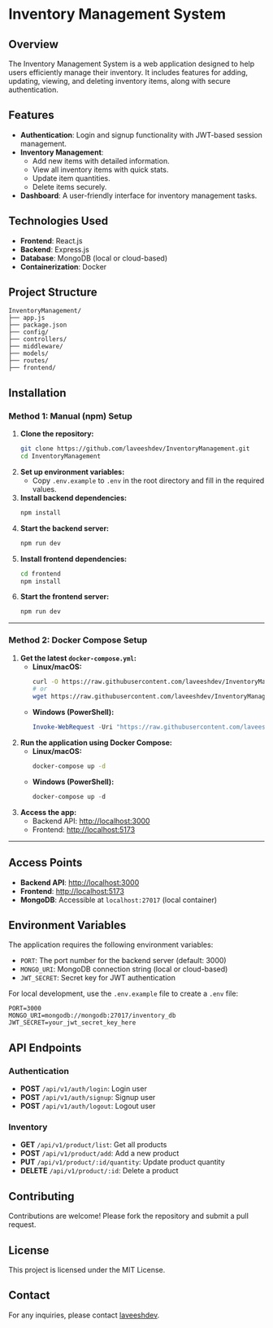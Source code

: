 # Inventory Management System

## Overview

The Inventory Management System is a web application designed to help users efficiently manage their inventory. It includes features for adding, updating, viewing, and deleting inventory items, along with secure authentication.

## Features

- **Authentication**: Login and signup functionality with JWT-based session management.
- **Inventory Management**:
  - Add new items with detailed information.
  - View all inventory items with quick stats.
  - Update item quantities.
  - Delete items securely.
- **Dashboard**: A user-friendly interface for inventory management tasks.

## Technologies Used

- **Frontend**: React.js
- **Backend**: Express.js
- **Database**: MongoDB (local or cloud-based)
- **Containerization**: Docker

## Project Structure

```
InventoryManagement/
├── app.js
├── package.json
├── config/
├── controllers/
├── middleware/
├── models/
├── routes/
├── frontend/
```

## Installation

### Method 1: Manual (npm) Setup

1. **Clone the repository:**
   ```bash
   git clone https://github.com/laveeshdev/InventoryManagement.git
   cd InventoryManagement
   ```
2. **Set up environment variables:**
   - Copy `.env.example` to `.env` in the root directory and fill in the required values.
3. **Install backend dependencies:**
   ```bash
   npm install
   ```
4. **Start the backend server:**
   ```bash
   npm run dev
   ```
5. **Install frontend dependencies:**
   ```bash
   cd frontend
   npm install
   ```
6. **Start the frontend server:**
   ```bash
   npm run dev
   ```

---

### Method 2: Docker Compose Setup

1. **Get the latest `docker-compose.yml`:**
   - **Linux/macOS:**
     ```bash
     curl -O https://raw.githubusercontent.com/laveeshdev/InventoryManagement/main/docker-compose.yml
     # or
     wget https://raw.githubusercontent.com/laveeshdev/InventoryManagement/main/docker-compose.yml
     ```
   - **Windows (PowerShell):**
     ```powershell
     Invoke-WebRequest -Uri "https://raw.githubusercontent.com/laveeshdev/InventoryManagement/main/docker-compose.yml" -OutFile "docker-compose.yml"
     ```
2. **Run the application using Docker Compose:**
   - **Linux/macOS:**
     ```bash
     docker-compose up -d
     ```
   - **Windows (PowerShell):**
     ```powershell
     docker-compose up -d
     ```
3. **Access the app:**
   - Backend API: [http://localhost:3000](http://localhost:3000)
   - Frontend: [http://localhost:5173](http://localhost:5173)

---

## Access Points

- **Backend API**: [http://localhost:3000](http://localhost:3000)
- **Frontend**: [http://localhost:5173](http://localhost:5173)
- **MongoDB**: Accessible at `localhost:27017` (local container)

## Environment Variables

The application requires the following environment variables:

- `PORT`: The port number for the backend server (default: 3000)
- `MONGO_URI`: MongoDB connection string (local or cloud-based)
- `JWT_SECRET`: Secret key for JWT authentication

For local development, use the `.env.example` file to create a `.env` file:

```properties
PORT=3000
MONGO_URI=mongodb://mongodb:27017/inventory_db
JWT_SECRET=your_jwt_secret_key_here
```

## API Endpoints

### Authentication

- **POST** `/api/v1/auth/login`: Login user
- **POST** `/api/v1/auth/signup`: Signup user
- **POST** `/api/v1/auth/logout`: Logout user

### Inventory

- **GET** `/api/v1/product/list`: Get all products
- **POST** `/api/v1/product/add`: Add a new product
- **PUT** `/api/v1/product/:id/quantity`: Update product quantity
- **DELETE** `/api/v1/product/:id`: Delete a product

## Contributing

Contributions are welcome! Please fork the repository and submit a pull request.

## License

This project is licensed under the MIT License.

## Contact

For any inquiries, please contact [laveeshdev](https://github.com/laveeshdev).
